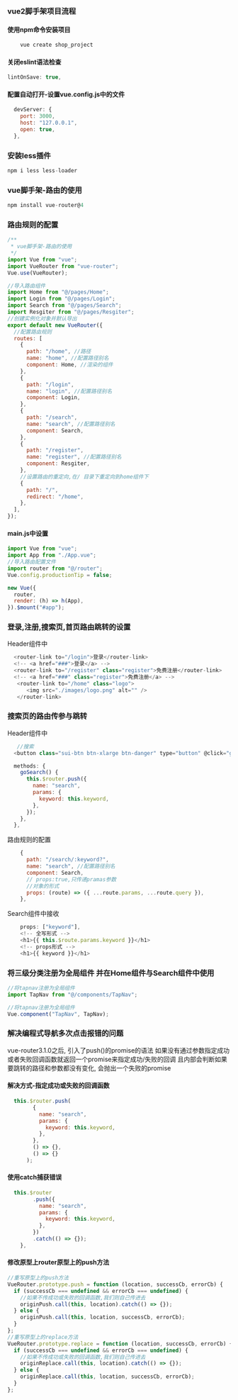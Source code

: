 ### vue2脚手架项目流程
#### 使用npm命令安装项目
```js
    vue create shop_project
```
#### 关闭eslint语法检查
```js
lintOnSave: true,
```
#### 配置自动打开-设置vue.config.js中的文件
```js
  devServer: {
    port: 3000,
    host: "127.0.0.1",
    open: true,
  },
```
### 安装less插件
```js
npm i less less-loader
```
### vue脚手架-路由的使用
```js
npm install vue-router@4
```
### 路由规则的配置
```js
/**
 * vue脚手架-路由的使用
 */
import Vue from "vue";
import VueRouter from "vue-router";
Vue.use(VueRouter);

//导入路由组件
import Home from "@/pages/Home";
import Login from "@/pages/Login";
import Search from "@/pages/Search";
import Resgiter from "@/pages/Resgiter";
//创建实例化对象并默认导出
export default new VueRouter({
  //配置路由规则
  routes: [
    {
      path: "/home", //路径
      name: "home", //配置路径别名
      component: Home, //渲染的组件
    },
    {
      path: "/login",
      name: "login", //配置路径别名
      component: Login,
    },
    {
      path: "/search",
      name: "search", //配置路径别名
      component: Search,
    },
    {
      path: "/register",
      name: "register", //配置路径别名
      component: Resgiter,
    },
    //设置路由的重定向,在/ 目录下重定向到home组件下
    {
      path: "/",
      redirect: "/home",
    },
  ],
});

```
#### main.js中设置
```js
import Vue from "vue";
import App from "./App.vue";
//导入路由配置文件
import router from "@/router";
Vue.config.productionTip = false;

new Vue({
  router,
  render: (h) => h(App),
}).$mount("#app");

```
### 登录,注册,搜索页,首页路由跳转的设置
Header组件中
```js
  <router-link to="/login">登录</router-link>
  <!-- <a href="###">登录</a> -->
  <router-link to="/register" class="register">免费注册</router-link>
  <!-- <a href="###" class="register">免费注册</a> -->
   <router-link to="/home" class="logo">
      <img src="./images/logo.png" alt="" />
   </router-link>

```
### 搜索页的路由传参与跳转
Header组件中
```js
   //搜索
  <button class="sui-btn btn-xlarge btn-danger" type="button" @click="goSearch">搜索</button>

  methods: {
    goSearch() {
      this.$router.push({
        name: "search",
        params: {
          keyword: this.keyword,
        },
      });
    },
  },
```
路由规则的配置
```js
    {
      path: "/search/:keyword?",
      name: "search", //配置路径别名
      component: Search,
      // props:true,只传递pramas参数
      //对象的形式
      props: (route) => ({ ...route.params, ...route.query }),
    },
```
Search组件中接收
```js
    props: ["keyword"],
    <!-- 全写形式 -->
    <h1>{{ this.$route.params.keyword }}</h1>
    <!-- props形式 -->
    <h1>{{ keyword }}</h1>
```

### 将三级分类注册为全局组件 并在Home组件与Search组件中使用
```js
//将tapnav注册为全局组件
import TapNav from "@/components/TapNav";

//将tapnav注册为全局组件
Vue.component("TapNav", TapNav);
```
### 解决编程式导航多次点击报错的问题
vue-router3.1.0之后, 引入了push()的promise的语法
如果没有通过参数指定成功或者失败回调函数就返回一个promise来指定成功/失败的回调
 且内部会判断如果要跳转的路径和参数都没有变化, 会抛出一个失败的promise

#### 解决方式-指定成功或失败的回调函数
```js
  this.$router.push(
        {
          name: "search",
          params: {
            keyword: this.keyword,
          },
        },
        () => {},
        () => {}
      );
```
#### 使用catch捕获错误
```js
  this.$router
        .push({
          name: "search",
          params: {
            keyword: this.keyword,
          },
        })
        .catch(() => {});
    },
```
#### 修改原型上router原型上的push方法
```js
//重写原型上的push方法
VueRouter.prototype.push = function (location, successCb, errorCb) {
  if (successCb === undefined && errorCb === undefined) {
    //如果不传成功或失败的回调函数,我们则自己传进去
    originPush.call(this, location).catch(() => {});
  } else {
    originPush.call(this, location, successCb, errorCb);
  }
};
//重写原型上的replace方法
VueRouter.prototype.replace = function (location, successCb, errorCb) {
  if (successCb === undefined && errorCb === undefined) {
    //如果不传成功或失败的回调函数,我们则自己传进去
    originReplace.call(this, location).catch(() => {});
  } else {
    originReplace.call(this, location, successCb, errorCb);
  }
};
```